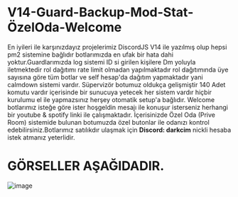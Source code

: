 # V14-Guard-Backup-Mod-Stat-ÖzelOda-Welcome
En iyileri ile karşınızdayız projelerimiz DiscordJS V14 ile yazılmış olup hepsi pm2 sistemine bağlıdır botlarımızda en ufak bir hata dahi yoktur.Guardlarımızda log sistemi ID si girilen kişilere Dm yoluyla iletmektedir rol dağıtımı rate limit olmadan yapılmaktadır rol dağıtımında üye sayısına göre tüm botlar ve self hesap'da dağıtım yapmaktadır yani calmdown sistemi vardır. Süpervizör botumuz oldukça gelişmiştir
140 Adet komutu vardır içerisinde bir sunucuya yetecek her sistem vardır hiçbir kurulumu el ile yapmazsınız herşey otomatik setup'a bağlıdır. Welcome botlarımız isteğe göre ister hoşgeldin mesajı ile konuşur isterseniz herhangi bir youtube & spotify linki ile çalışmaktadır. İçerisinizde Özel Oda (Prive Room) sistemide bulunan botumuzda özel butonlar ile odanızı kontrol edebilirsiniz.Botlarımız satılıkdır ulaşmak için **Discord: darkcim** nickli hesaba istek atmanız yeterlidir.

# GÖRSELLER AŞAĞIDADIR.


![image](https://github.com/darkcim/V14-Guard-Backup-Mod-Stat/assets/125148735/6995be8f-9a1f-4729-891d-e82aec4f0b75)










